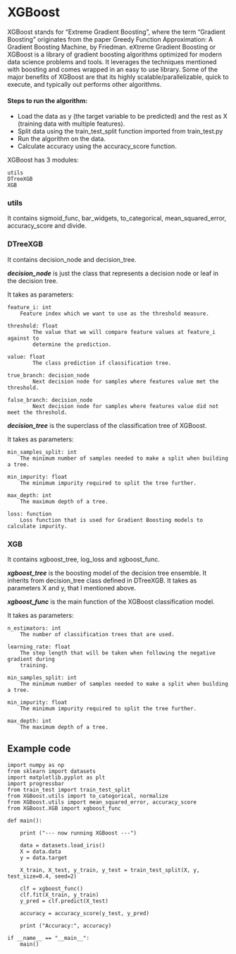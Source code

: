 # XGBoost

XGBoost stands for “Extreme Gradient Boosting”, where the term “Gradient Boosting” originates from the paper Greedy Function Approximation: A Gradient Boosting Machine, by Friedman. eXtreme Gradient Boosting or XGBoost is a library of gradient boosting algorithms optimized for modern data science problems and tools. It leverages the techniques mentioned with boosting and comes wrapped in an easy to use library. Some of the major benefits of XGBoost are that its highly scalable/parallelizable, quick to execute, and typically out performs other algorithms.


#### Steps to run the algorithm:

- Load the data as y (the target variable to be predicted) and the rest as X (training data with multiple features).
- Split data using the train_test_split function imported from train_test.py
- Run the algorithm on the data.
- Calculate accuracy using the accuracy_score function.


XGBoost has 3 modules:
```
utils
DTreeXGB
XGB
```


### utils

It contains sigmoid_func, bar_widgets, to_categorical, mean_squared_error, accuracy_score and divide.


### DTreeXGB

It contains decision_node and decision_tree.

***decision_node*** is just the class that represents a decision node or leaf in the decision tree.

It takes as parameters:
```
feature_i: int
    Feature index which we want to use as the threshold measure.
    
threshold: float
        The value that we will compare feature values at feature_i against to
        determine the prediction.
        
value: float
        The class prediction if classification tree.
        
true_branch: decision_node
        Next decision node for samples where features value met the threshold.
        
false_branch: decision_node
        Next decision node for samples where features value did not meet the threshold.
```
***decision_tree*** is the superclass of the classification tree of XGBoost.

It takes as parameters:
```
min_samples_split: int
    The minimum number of samples needed to make a split when building a tree.
    
min_impurity: float
    The minimum impurity required to split the tree further.
    
max_depth: int
    The maximum depth of a tree.
    
loss: function
    Loss function that is used for Gradient Boosting models to calculate impurity.
```

### XGB

It contains xgboost_tree, log_loss and xgboost_func.

***xgboost_tree*** is the boosting model of the decision tree ensemble.
It inherits from decision_tree class defined in DTreeXGB. It takes as parameters X and y, that I mentioned above.

***xgboost_func*** is the main function of the XGBoost classification model.

It takes as parameters:
```
n_estimators: int
    The number of classification trees that are used.
    
learning_rate: float
    The step length that will be taken when following the negative gradient during
    training.
    
min_samples_split: int
    The minimum number of samples needed to make a split when building a tree.
    
min_impurity: float
    The minimum impurity required to split the tree further. 
    
max_depth: int
    The maximum depth of a tree.
```

## Example code
```
import numpy as np
from sklearn import datasets
import matplotlib.pyplot as plt
import progressbar
from train_test import train_test_split
from XGBoost.utils import to_categorical, normalize
from XGBoost.utils import mean_squared_error, accuracy_score
from XGBoost.XGB import xgboost_func

def main():
    
    print ("--- now running XGBoost ---")

    data = datasets.load_iris()
    X = data.data
    y = data.target

    X_train, X_test, y_train, y_test = train_test_split(X, y, test_size=0.4, seed=2)  

    clf = xgboost_func()
    clf.fit(X_train, y_train)
    y_pred = clf.predict(X_test)

    accuracy = accuracy_score(y_test, y_pred)

    print ("Accuracy:", accuracy)

if __name__ == "__main__":
    main()
```
